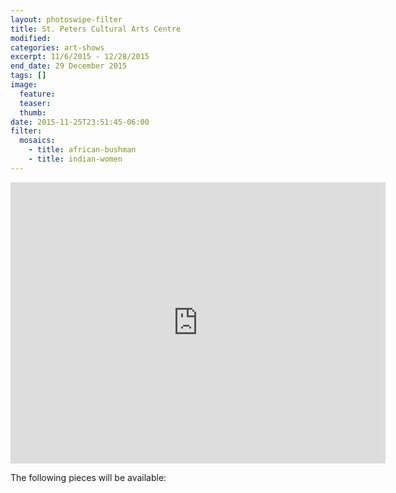 ```yaml
---
layout: photoswipe-filter
title: St. Peters Cultural Arts Centre
modified:
categories: art-shows
excerpt: 11/6/2015 - 12/28/2015
end_date: 29 December 2015
tags: []
image:
  feature:
  teaser:
  thumb:
date: 2015-11-25T23:51:45-06:00
filter:
  mosaics:
    - title: african-bushman
    - title: indian-women
---
```


<iframe src="https://www.google.com/maps/embed?pb=!1m18!1m12!1m3!1d49764.31689755097!2d-90.63921040152216!3d38.78044873531981!2m3!1f0!2f0!3f0!3m2!1i1024!2i768!4f13.1!3m3!1m2!1s0x40771f0a36d5dfe1%3A0x28608bc3ae208c8d!2sSt+Peters+Community+%26+Arts+Center!5e0!3m2!1sen!2sus!4v1448517926694" width="600" height="450" frameborder="0" style="border:0" allowfullscreen></iframe>

The following pieces will be available:
